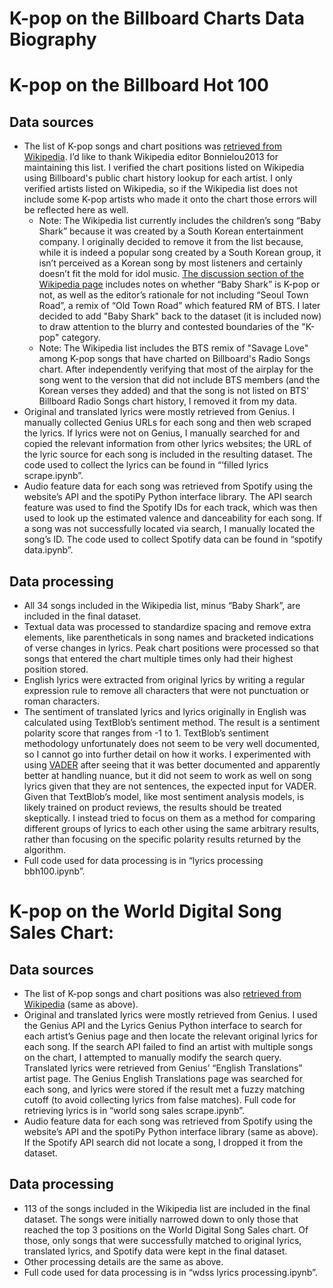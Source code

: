 # K-pop on the Billboard Charts Data Biography


# K-pop on the Billboard Hot 100


## Data sources



*   The list of K-pop songs and chart positions was [retrieved from Wikipedia](https://en.wikipedia.org/wiki/List_of_K-pop_songs_on_the_Billboard_charts). I’d like to thank Wikipedia editor Bonnielou2013 for maintaining this list. I verified the chart positions listed on Wikipedia using Billboard's public chart history lookup for each artist. I only verified artists listed on Wikipedia, so if the Wikipedia list does not include some K-pop artists who made it onto the chart those errors will be reflected here as well. 
    *   Note: The Wikipedia list currently includes the children’s song “Baby Shark” because it was created by a South Korean entertainment company. I originally decided to remove it from the list because, while it is indeed a popular song created by a South Korean group, it isn’t perceived as a Korean song by most listeners and certainly doesn’t fit the mold for idol music. [The discussion section of the Wikipedia page](https://en.wikipedia.org/wiki/Talk:List_of_K-pop_songs_on_the_Billboard_charts) includes notes on whether “Baby Shark” is K-pop or not, as well as the editor’s rationale for not including “Seoul Town Road”, a remix of “Old Town Road” which featured RM of BTS. I later decided to add "Baby Shark" back to the dataset (it is included now) to draw attention to the blurry and contested boundaries of the "K-pop" category.
    * Note: The Wikipedia list includes the BTS remix of "Savage Love" among K-pop songs that have charted on Billboard's Radio Songs chart. After independently verifying that most of the airplay for the song went to the version that did not include BTS members (and the Korean verses they added) and that the song is not listed on BTS' Billboard Radio Songs chart history, I removed it from my data.
*   Original and translated lyrics were mostly retrieved from Genius. I manually collected Genius URLs for each song and then web scraped the lyrics. If lyrics were not on Genius, I manually searched for and copied the relevant information from other lyrics websites; the URL of the lyric source for each song is included in the resulting dataset. The code used to collect the lyrics can be found in “‘filled lyrics scrape.ipynb”. 
*   Audio feature data for each song was retrieved from Spotify using the website’s API and the spotiPy Python interface library. The API search feature was used to find the Spotify IDs for each track, which was then used to look up the estimated valence and danceability for each song. If a song was not successfully located via search, I manually located the song’s ID. The code used to collect Spotify data can be found in “spotify data.ipynb”. 


## Data processing



*   All 34 songs included in the Wikipedia list, minus “Baby Shark”, are included in the final dataset. 
*   Textual data was processed to standardize spacing and remove extra elements, like parentheticals in song names and bracketed indications of verse changes in lyrics. Peak chart positions were processed so that songs that entered the chart multiple times only had their highest position stored. 
*   English lyrics were extracted from original lyrics by writing a regular expression rule to remove all characters that were not punctuation or roman characters. 
*   The sentiment of translated lyrics and lyrics originally in English was calculated using TextBlob’s sentiment method. The result is a sentiment polarity score that ranges from -1 to 1. TextBlob’s sentiment methodology unfortunately does not seem to be very well documented, so I cannot go into further detail on how it works. I experimented with using [VADER](https://github.com/cjhutto/vaderSentiment) after seeing that it was better documented and apparently better at handling nuance, but it did not seem to work as well on song lyrics given that they are not sentences, the expected input for VADER. Given that TextBlob’s model, like most sentiment analysis models, is likely trained on product reviews, the results should be treated skeptically. I instead tried to focus on them as a method for comparing different groups of lyrics to each other using the same arbitrary results, rather than focusing  on the specific polarity results returned by the algorithm.  
*   Full code used for data processing is in “lyrics processing bbh100.ipynb”.


# K-pop on the World Digital Song Sales Chart:


## Data sources



*   The list of K-pop songs and chart positions was also [retrieved from Wikipedia](https://en.wikipedia.org/wiki/List_of_K-pop_songs_on_the_Billboard_charts#Billboard_Hot_100_(Complete)) (same as above). 
*   Original and translated lyrics were mostly retrieved from Genius. I used the Genius API and the Lyrics Genius Python interface to search for each artist’s Genius page and then locate the relevant original lyrics for each song. If the search API failed to find an artist with multiple songs on the chart, I attempted to manually modify the search query. Translated lyrics were retrieved from Genius’ “English Translations” artist page. The Genius English Translations page was searched for each song, and lyrics were stored if the result met a fuzzy matching cutoff (to avoid collecting lyrics from false matches). Full code for retrieving lyrics is in “world song sales scrape.ipynb”. 
*   Audio feature data for each song was retrieved from Spotify using the website’s API and the spotiPy Python interface library (same as above). If the Spotify API search did not locate a song, I dropped it from the dataset.


## Data processing



*   113 of the songs included in the Wikipedia list are included in the final dataset. The songs were initially narrowed down to only those that reached the top 3 positions on the World Digital Song Sales chart. Of those, only songs that were successfully matched to original lyrics, translated lyrics, and Spotify data were kept in the final dataset.
*   Other processing details are the same as above.
*   Full code used for data processing is in “wdss lyrics processing.ipynb”.
